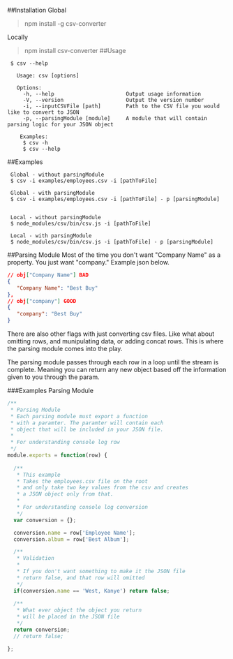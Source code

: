 ##Installation
Global
>npm install -g csv-converter

Locally
>npm install csv-converter
##Usage

```  
 $ csv --help

   Usage: csv [options]

   Options:
     -h, --help                       Output usage information
     -V, --version                    Output the version number
     -i, --inputCSVFile [path]        Path to the CSV file you would like to convert to JSON
     -p, --parsingModule [module]     A module that will contain parsing logic for your JSON object
     
    Examples:
     $ csv -h
     $ csv --help

```

##Examples
```
 Global - without parsingModule
 $ csv -i examples/employees.csv -i [pathToFile]
 
 Global - with parsingModule
 $ csv -i examples/employees.csv -i [pathToFile] - p [parsingModule]
 
 
 Local - without parsingModule
 $ node_modules/csv/bin/csv.js -i [pathToFile]
 
 Local - with parsingModule
 $ node_modules/csv/bin/csv.js -i [pathToFile] - p [parsingModule]
```

##Parsing Module
Most of the time you don't want "Company Name" as a property. You just want "company." Example json below.
```json
// obj["Company Name"] BAD
{
   "Company Name": "Best Buy"
},
// obj["company"] GOOD
{
   "company": "Best Buy"
}
```

There are also other flags with just converting csv files. Like what about omitting rows, and munipulating data, or adding concat rows. This is where the parsing module comes into the play.

The parsing module passes through each row in a loop until the stream is complete. Meaning you can return any new object based off the information given to you through the param.

###Examples Parsing Module
```js
/**
 * Parsing Module
 * Each parsing module must export a function
 * with a paramter. The paramter will contain each
 * object that will be included in your JSON file.
 * 
 * For understanding console log row
 */
module.exports = function(row) {
  
  /**
   * This example 
   * Takes the employees.csv file on the root
   * and only take two key values from the csv and creates
   * a JSON object only from that.
   * 
   * For understanding console log conversion
   */
  var conversion = {};

  conversion.name = row['Employee Name'];
  conversion.album = row['Best Album'];

  /**
   * Validation
   *
   * If you don't want something to make it the JSON file
   * return false, and that row will omitted
   */
  if(conversion.name == 'West, Kanye') return false;
 
  /**
   * What ever object the object you return
   * will be placed in the JSON file
   */
  return conversion;
  // return false;

};
```
